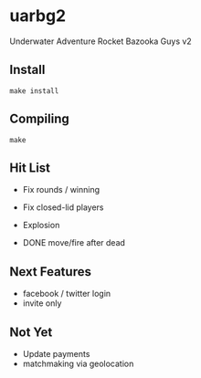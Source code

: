 uarbg2
======

Underwater Adventure Rocket Bazooka Guys v2

Install
-------

    make install

Compiling
---------

    make

Hit List
--------
* Fix rounds / winning
* Fix closed-lid players
* Explosion

* DONE move/fire after dead

Next Features
-------------
* facebook / twitter login
* invite only


Not Yet
-------
* Update payments
* matchmaking via geolocation
